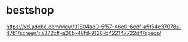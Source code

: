 # bestshop

https://xd.adobe.com/view/31804ad0-5f57-46e0-6edf-a5f54c37078a-47b1/screen/ca372cff-a26b-48fd-9128-b422147722d4/specs/
